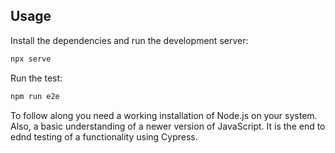 ## Usage

Install the dependencies and run the development server:

```bash
npx serve
```

Run the test:

```bash
npm run e2e
```

To follow along you need a working installation of Node.js on your system. Also, a basic understanding of a newer version of JavaScript. It is the end to ednd testing of a functionality using Cypress.

